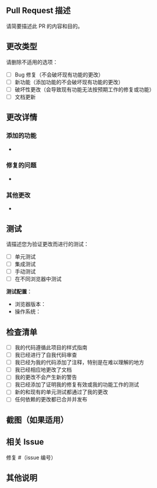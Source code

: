 ## Pull Request 描述

请简要描述此 PR 的内容和目的。

## 更改类型

请删除不适用的选项：

- [ ] Bug 修复（不会破坏现有功能的更改）
- [ ] 新功能（添加功能的不会破坏现有功能的更改）
- [ ] 破坏性更改（会导致现有功能无法按预期工作的修复或功能）
- [ ] 文档更新

## 更改详情

### 添加的功能

-

### 修复的问题

-

### 其他更改

-

## 测试

请描述您为验证更改而进行的测试：

- [ ] 单元测试
- [ ] 集成测试
- [ ] 手动测试
- [ ] 在不同浏览器中测试

**测试配置**：

- 浏览器版本：
- 操作系统：

## 检查清单

- [ ] 我的代码遵循此项目的样式指南
- [ ] 我已经进行了自我代码审查
- [ ] 我已经为我的代码添加了注释，特别是在难以理解的地方
- [ ] 我已经相应地更改了文档
- [ ] 我的更改不会产生新的警告
- [ ] 我已经添加了证明我的修复有效或我的功能工作的测试
- [ ] 新的和现有的单元测试都通过了我的更改
- [ ] 任何依赖的更改都已合并并发布

## 截图（如果适用）

## 相关 Issue

修复 #（issue 编号）

## 其他说明
